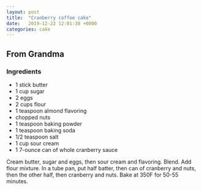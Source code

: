 ```yaml
---
layout: post
title:  "Cranberry coffee cake"
date:   2019-12-22 12:01:38 +0000
categories: cake
---
```


## From Grandma
### Ingredients
* 1 stick butter
* 1 cup sugar
* 2 eggs
* 2 cups flour
* 1 teaspoon almond flavoring
* chopped nuts
* 1 teaspoon baking powder
* 1 teaspoon baking soda
* 1/2 teaspoon salt
* 1 cup sour cream
* 1 7-ounce can of whole cranberry sauce


Cream butter, sugar and eggs, then sour cream and flavoring. Blend. Add flour mixture. In a tube pan, put half batter, then can of cranberry and nuts, then the other half, then cranberry and nuts. Bake at 350F for 50-55 minutes.
